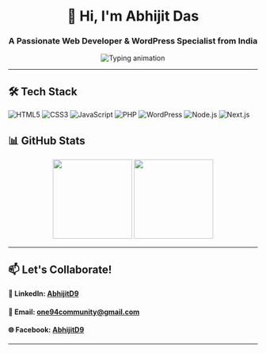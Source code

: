 <!-- Header with animated emoji -->
<h1 align="center">👋 Hi, I'm Abhijit Das</h1>
<h3 align="center">A Passionate Web Developer & WordPress Specialist from India</h3>

<!-- Animated divider -->
<div align="center">
  <img src="https://readme-typing-svg.demolab.com?font=Fira+Code&pause=1000&color=2D7DfA&center=true&vCenter=true&width=435&lines=Turning+ideas+into+code;Building+with+%3C%2F%3E+and+%E2%9A%99%EF%B8%8F;Open-source+enthusiast" alt="Typing animation">
</div>

---

<!-- Tech Stack Section -->
## 🛠️ Tech Stack
![HTML5](https://img.shields.io/badge/HTML5-E34F26?style=for-the-badge&logo=html5&logoColor=white)
![CSS3](https://img.shields.io/badge/CSS3-1572B6?style=for-the-badge&logo=css3&logoColor=white)
![JavaScript](https://img.shields.io/badge/JavaScript-F7DF1E?style=for-the-badge&logo=javascript&logoColor=black)
![PHP](https://img.shields.io/badge/PHP-777BB4?style=for-the-badge&logo=php&logoColor=white)
![WordPress](https://img.shields.io/badge/WordPress-21759B?style=for-the-badge&logo=wordpress&logoColor=white)
![Node.js](https://img.shields.io/badge/Node.js-339933?style=for-the-badge&logo=nodedotjs&logoColor=white)
![Next.js](https://img.shields.io/badge/Next.js-000000?style=for-the-badge&logo=nextdotjs&logoColor=white)


<!-- GitHub Stats with Custom Theme -->
## 📊 GitHub Stats

<div align="center">
  <img height="160em" src="https://github-readme-stats.vercel.app/api?username=one94community&show_icons=true&theme=dark&hide_border=false">
  <img height="160em" src="https://github-readme-stats.vercel.app/api/top-langs/?username=one94community&layout=compact&theme=dark&hide_border=false">
</div>

---

## 📫 Let's Collaborate!
#### 🔗 **LinkedIn:** [AbhijitD9](https://linkedin.com/in/AbhijitD9)
#### 📧 **Email:** [one94community@gmail.com](mailto:one94community@gmail.com)
#### 🌐 **Facebook:** [AbhijitD9](https://facebook.com/abhijitd9)

---
